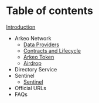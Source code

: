 # Table of contents

[Introduction](README.md)

* Arkeo Network
  * [Data Providers](arkeo/providers.md)  
  * [Contracts and Lifecycle](arkeo/contracts.md)
  * [Arkeo Token](arkeo/token.md)
  * [Airdrop](arkeo/airdrop.md)
* Directory Service
* Sentinel
  * [Sentinel](sentinel/sentinel.md)
* Official URLs
* FAQs